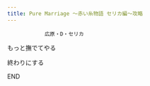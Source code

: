 ```yaml
---
title: Pure Marriage ～赤い糸物語 セリカ編～攻略
---
```


                広原・D・セリカ



もっと撫でてやる

終わりにする



END


              
